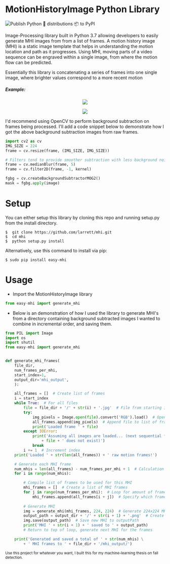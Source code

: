 MotionHistoryImage Python Library
===================================
![Publish Python 🐍 distributions 📦 to PyPI](https://github.com/larrett/mhi/workflows/Publish%20Python%20%F0%9F%90%8D%20distributions%20%F0%9F%93%A6%20to%20PyPI/badge.svg)

Image-Processing library built in Python 3.7 allowing developers to easily
generate MHI images from from a list of frames. A motion history image (MHI) is a static image template
that helps in understanding the motion location and path as it progresses. Using MHI, moving parts of a video
sequence can be engraved within a single image, from where the motion flow can be predicted.
<br>

Essentially this library is concatenating a series of frames into one single image, where brighter values correspond
to a more recent motion
 
<h5>Example:</h5>
<p align="center">
     <img src="https://i.imgur.com/JthsG7X.png?1">
</p>

<p align="center">
    <img src="https://i.imgur.com/WEeijLL.png?1">
</p>
 
 I'd recommend using OpenCV to perform background subtraction on frames being processed.
 I'll add a code snippet below to demonstrate how I got the above background subtraction images from raw frames.
 
```python
import cv2 as cv
IMG_SIZE = 224
frame = cv.resize(frame, (IMG_SIZE, IMG_SIZE))

# Filters tend to provide smoother subtraction with less background noise
frame = cv.medianBlur(frame, 5)
frame = cv.filter2D(frame, -1, kernel)

fgbg = cv.createBackgroundSubtractorMOG2()
mask = fgbg.apply(image)
```

Setup
==========   

You can either setup this library by cloning this repo and running setup.py from the install directory.

```
$  git clone https://github.com/larrett/mhi.git
$  cd mhi
$  python setup.py install
```

Alternatively, use this command to install via pip:

```
$ sudo pip install easy-mhi
```
     
Usage
==========
* Import the MotionHistoryImage library

```python
from easy-mhi import generate_mhi
```

* Below is an demonstration of how I used the library to generate MHI's from 
        a directory containing background subtracted images I wanted to combine in incremental order, 
        and saving them.


```python
from PIL import Image
import os
import shutil
from easy-mhi import generate_mhi


def generate_mhi_frames(
    file_dir,
    num_frames_per_mhi,
    start_index=1,
    output_dir='mhi_output',
    ):

    all_frames = []  # Create list of frames
    i = start_index
    while True:  # For all files
        file = file_dir + '/' + str(i) + '.jpg'  # File from starting index
        try:
            img_pixels = Image.open(file).convert('RGB').load()  # Open and load the file
            all_frames.append(img_pixels)  # Append file to list of frames
            print('Loaded frame ' + file)
        except IOError:
            print('Assuming all images are loaded... (next sequential file ' \
                + file + ' does not exist)')
            break
        i += 1  # Increment index
    print('Loaded ' + str(len(all_frames)) + ' raw motion frames!')

    # Generate each MHI frame
    num_mhis = len(all_frames) - num_frames_per_mhi + 1  # Calculation how many MHI images should be generated
    for i in range(num_mhis):

        # Compile list of frames to be used for this MHI
        mhi_frames = []  # Create a list of MHI frames
        for j in range(num_frames_per_mhi):  # Loop for amount of frames inside each MHI
            mhi_frames.append(all_frames[i + j])  # Specify which frames to get added to MHI
        
        # Generate MHI
        img = generate_mhi(mhi_frames, 224, 224)  # Generate 224x224 MHI based on frames in mhi_frames list
        output_path = output_dir + '/' + str(i + 1) + '.png'  # Create string for outputPath
        img.save(output_path)  # Save new MHI to outputPath
        print('MHI ' + str(i + 1) + ' saved to ' + output_path)
        # Return to top of loop, generate next MHI for the frames

    print('Generated and saved a total of ' + str(num_mhis) \
        + ' MHI frames to ' + file_dir + '/mhi_output/')
```

<sup>Use this project for whatever you want, I built this for my machine-learning thesis on fall detection.<sup>
